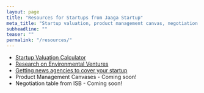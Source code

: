 ```yaml
---
layout: page
title: "Resources for Startups from Jaaga Startup"
meta_title: "Startup valuation, product management canvas, negotiation tools"
subheadline: ""
teaser: ""
permalink: "/resources/"
---
```


- [Startup Valuation Calculator](https://goo.gl/forms/jZjNfBiDNTXHdFI12)
- [Research on Environmental Ventures](http://projectsphere.jaagastartup.in)
- [Getting news agencies to cover your startup](https://blog.jaagastartup.in/getting-news-agencies-to-cover-your-startup-ed654519a917)
- Product Management Canvases - Coming soon!
- Negotiation table from ISB - Coming soon!